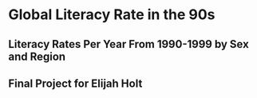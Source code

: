 # Global Literacy Rate in the 90s

## Literacy Rates Per Year From 1990-1999 by Sex and Region

## Final Project for Elijah Holt
